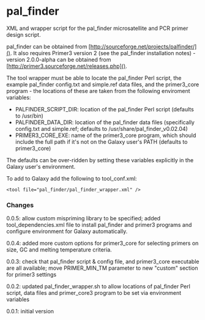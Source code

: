 pal_finder
==========
XML and wrapper script for the pal_finder microsatellite and PCR primer design script.

pal_finder can be obtained from [http://sourceforge.net/projects/palfinder/](). It also
requires Primer3 version 2 (see the pal_finder installation notes) - version 2.0.0-alpha
can be obtained from [http://primer3.sourceforge.net/releases.php]().

The tool wrapper must be able to locate the pal_finder Perl script, the example
pal_finder config.txt and simple.ref data files, and the primer3_core program - the
locations of these are taken from the following enviroment variables:

 * PALFINDER_SCRIPT_DIR: location of the pal_finder Perl script (defaults to /usr/bin)
 * PALFINDER_DATA_DIR: location of the pal_finder data files (specifically config.txt
   and simple.ref; defaults to /usr/share/pal_finder_v0.02.04)
 * PRIMER3_CORE_EXE: name of the primer3_core program, which should include the
   full path if it's not on the Galaxy user's PATH (defaults to primer3_core)

The defaults can be over-ridden by setting these variables explicitly in the Galaxy
user's environment.

To add to Galaxy add the following to tool_conf.xml:

    <tool file="pal_finder/pal_finder_wrapper.xml" />

### Changes ###

0.0.5: allow custom mispriming library to be specified; added tool_dependencies.xml file
       to install pal_finder and primer3 programs  and configure environment for Galaxy
       automatically.

0.0.4: added more custom options for primer3_core for selecting primers on size, GC and
       melting temperature criteria.

0.0.3: check that pal_finder script & config file, and primer3_core executable are all
       available; move PRIMER_MIN_TM parameter to new "custom" section for primer3
       settings

0.0.2: updated pal_finder_wrapper.sh to allow locations of pal_finder Perl script, data
       files and primer_core3 program to be set via environment variables

0.0.1: initial version